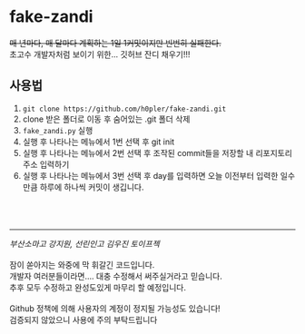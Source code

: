 # fake-zandi
~~매 년마다, 매 달마다 계획하는 1일 1커밋이지만 빈번히 실패한다.~~  
초고수 개발자처럼 보이기 위한... 깃허브 잔디 채우기!!!

## 사용법
1. `git clone https://github.com/h0pler/fake-zandi.git`
2. clone 받은 폴더로 이동 후 숨어있는 .git 폴더 삭제 
3. `fake_zandi.py` 실행
4. 실행 후 나타나는 메뉴에서 1번 선택 후 git init
5. 실행 후 나타나는 메뉴에서 2번 선택 후 조작된 commit들을 저장할 내 리포지토리 주소 입력하기
6. 실행 후 나타나는 메뉴에서 3번 선택 후 day를 입력하면 오늘 이전부터 입력한 일수 만큼 하루에 하나씩 커밋이 생깁니다.
<br><br><br><br>
---
*부산소마고 강지원, 선린인고 김우진 토이프젝*
<br>  
잠이 쏟아지는 와중에 막 휘갈긴 코드입니다.  
개발자 여러분들이라면.... 대충 수정해서 써주실거라고 믿습니다.  
추후 모두 수정하고 완성도있게 마무리 할 예정입니다.  
<br>
Github 정책에 의해 사용자의 계정이 정지될 가능성도 있습니다!  
검증되지 않았으니 사용에 주의 부탁드립니다
